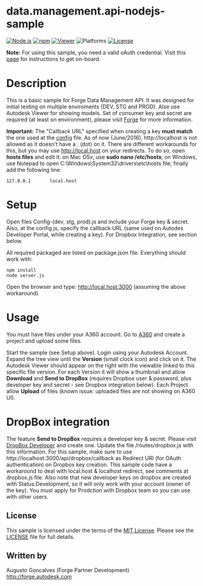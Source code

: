 # data.management.api-nodejs-sample

[![Node.js](https://img.shields.io/badge/Node.js-4.4.3-blue.svg)](https://nodejs.org/)
[![npm](https://img.shields.io/badge/npm-2.15.1-blue.svg)](https://www.npmjs.com/)
[![Viewer](https://img.shields.io/badge/Viewer-v2.8-green.svg)](http://developer-autodesk.github.io/)
![Platforms](https://img.shields.io/badge/platform-windows%20%7C%20osx%20%7C%20linux-lightgray.svg)
[![License](http://img.shields.io/:license-mit-blue.svg)](http://opensource.org/licenses/MIT)

<b>Note:</b> For using this sample, you need a valid oAuth credential. Visit this [page](https://developer.autodesk.com) for instructions to get on-board.

# Description

This is a basic sample for Forge Data Management API. It was designed for initial testing on multiple enviroments (DEV, STG and PROD). Alse use Autodesk Viewer  for showing models. Set of consumer key and secret are required (at least on environment), please visit [Forge](http://developer.autodesk.com) for more information.

<b>Important:</b> The "Callback URL" specified when creating a key <b>must match</b> the one used at the [config](config.js) file. As of now (June/2016), http://localhost is not allowed as it doesn't have a . (dot) on it. There are different workarounds for this, but you may use http://local.host on your redirects. To do so, open <b>hosts files</b> and edit it: on Mac OSx, use <b>sudo nano /etc/hosts</b>; on Windows, use Notepad to open C:\Windows\System32\drivers\etc\hosts file; finally add the following line:

    127.0.0.1       local.host

# Setup

Open files Config-(dev, stg, prod).js and include your Forge key & secret. Also, at the config.js, specify the callback URL (same used on Autodes Developer Portal, while creating a key). For Dropbox Integration, see section below.

All required packaged are listed on package.json file. Everything should work with:

    npm install
    node server.js

Open the browser and type: http://local.host:3000 (assuming the above workaround)

# Usage

You must have files under your A360 account. Go to [A360](https://a360.autodesk.com/) and create a project and upload some files.

Start the sample (see Setup above). Login using your Autodesk Account. Expand the tree view until the <b>Version</b> (small clock icon) and click on it. The Autodesk Viewer should appear on the right with the viewable linked to this specific file version. For each Version it will show a thumbnail and allow <b>Download</b> and <b>Send to DropBox</b> (requires Dropbox user & password, plus developer key and secret - see Dropbox integration below). Each Project allow <b>Upload</b> of files (known issue: uploaded files are not showing on A360 UI).

# DropBox integration

The feature <b>Send to DropBox</b> requires a developer key & secret. Please visit [DropBox Developer](https://www.dropbox.com/developers/apps) and create one.  Update the file /routes/dropbox.js with this information. For this sample, make sure to use http://localhost:3000/api/dropbox/callback as Redirect URI (for OAuth authentication) on Dropbox key creation. This sample code have a workaround to deal with local.host & localhost redirect, see comments at dropbox.js file. Also note that new developer keys on dropbox are created with Status:Development, so it will only work with your account (owner of the key). You must apply for Prodction with Dropbox team so you can use with other users.


## License

This sample is licensed under the terms of the [MIT License](http://opensource.org/licenses/MIT).
Please see the [LICENSE](LICENSE) file for full details.


## Written by

Augusto Goncalves (Forge Partner Development)<br />
http://forge.autodesk.com<br />
